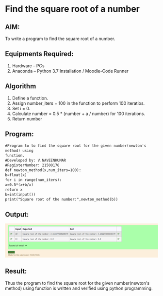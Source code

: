 # Find the square root of a number

## AIM:
To write a program to find the square root of a number.

## Equipments Required:
1. Hardware – PCs
2. Anaconda – Python 3.7 Installation / Moodle-Code Runner

## Algorithm
1. Define a function.
2. Assign number_iters = 100 in the function to perform 100 iteratios.
3. Set i = 0.
4. Calculate  number = 0.5 * (number + a / number) for 100 iterations.
5. Return number

## Program:
~~~
#Program to to find the square root for the given number(newton's method) using
function.
#Developed by: V.NAVEENKUMAR
#RegisterNumber: 21500178
def newton_method(x,num_iters=100):
b=float(x)
for i in range(num_iters):
x=0.5*(x+b/x)
return x
b=int(input())
print("Square root of the number:",newton_method(b))
~~~

## Output:
![gcd of two number](sq.png)


## Result:
Thus the program to find the square root for the given number(newton's method) using function is written and verified using python programming.
